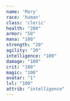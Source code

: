 ```yaml
---
name: 'Mary'
race: 'human'
class: 'cleric'
health: "200"
armor: "50"
mana: "100"
strength: "20"
agility: "20"
intelligence: "100"
damage: "100"
crit: "100"
magic: "100"
avatar: "1"
lvl: "100"
attrib: "intelligence"
---
```


